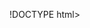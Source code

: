 !DOCTYPE html>
<html lang="ru">
<head>
    <title>Тестовая страница</title>
    <link rel="stylesheet" href="https://maxcdn.bootstrapcdn.com/font-awesome/4.5.0/css/font-awesome.min.css">
    <link rel="icon" href="/img/fav/favicon-32x32.png">
    <link rel="stylesheet" type="text/css" href="../css/main.css">
    <meta charset="UTF-8">
    <meta name="viewport" content="width=device-width, initial-scale=1">
    <style>
 <a href="file:///C:/полный/путь/к/файлу.txt">Локальный файл</a>
        
        .row {
            display: flex;
            flex-wrap: wrap;
        }
        
        .side {
            flex: 30%;
            background-color: #f1f1f1;
            padding: 20px;
        }
        
        .main {
            flex: 70%;
            background-color: white;
            padding: 20px;
        }
        
        .fakeimg {
            background-color: #aaa;
            width: 100%;
            padding: 2px;
        }
        
       
        
        @media screen and (max-width: 600px) {
            .row .navbar {
                flex-direction: column;
            }
        }
     </style>
</head>
<body>
<!-- Header -->
<div class="header">
    <h1>ЦИММЕРМАН ОЛЕГ РУДОЛЬФОВИЧ</h1>
    <p>Веб сайт построен с <b>использованием</b> технологий<br> HTML и CSS</p>
    </div>

<!-- Навигационное меню -->

<div class="navbar">
    <a href="#" class="nv-active">Главная</a>
    <a href="/pages/page1.html">Галерея</a>
    <a href="#">Проекты</a>
    <a href="#">Контакты</a>
    </div>
    
<!-- Основной блок -->
<div class="row">
    <div class="side">
    <h2>Обо мне</h2>
    <h4>Умею делать верстку CSS и программировать на языке JavaScript </h4>
    <div class="fakeimg"><img src="img/AZ8.jpg" style="width: 100%;"></div>
    <p>Немного текста обо мне</p>
    <h3>Основные проекты</h3>
    <p>Название</p>
    <div class="fakeimg" style="height: 60px;">Картинка</div><br>
    <p>Название</p>
    <div class="fakeimg" style="height: 60px;">Картинка</div><br>
    <p>Название</p>
    <div class="fakeimg" style="height: 60px;">Картинка</div><br>
   </div>
   <div class="main">
    <h2>Опыт работы</h2>
    <h4>ООО "Рога и копыта", январь 2000 - декабрь 2005</h4>
    <div class="fakeimg" style="height: 200px;">Картинка</div>
    <p>Название должности</p>
    <p>Описание лалалалалаллалалалалалалалалаа</p>
    <br>
    <hr width="100%" size="2" color="blue noshade">
    <h2>Опыт работы</h2>
    <h4>ООО "Рога и копыта", январь 2000 - декабрь 2005</h4>
    <div class="fakeimg" style="height: 200px;">Картинка</div>
    <p>Название должности</p>
    <p>Описание лалалалалаллалалалалалалалалаа</p>   
    </div> 
</div>

